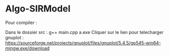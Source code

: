 # Algo-SIRModel

Pour compiler :

Dans le dossier src :
g++ main.cpp
a.exe
Cliquer sur le lien pour telecharger gnuplot : 
https://sourceforge.net/projects/gnuplot/files/gnuplot/5.4.5/gp545-win64-mingw.exe/download
